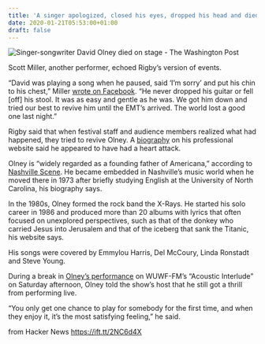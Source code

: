 ```yaml
---
title: 'A singer apologized, closed his eyes, dropped his head and died onstage'
date: 2020-01-21T05:53:00+01:00
draft: false
---
```


![](https://www.washingtonpost.com/resizer/Yg0WXkHevz6wdWQjhI0RNZwg5rU=/1440x0/smart/arc-anglerfish-washpost-prod-washpost.s3.amazonaws.com/public/UTM5ZCEVERBI7NFA6523WXQUVQ.jpg "Singer-songwriter David Olney died on stage - The Washington Post")  

Scott Miller, another performer, echoed Rigby’s version of events.

“David was playing a song when he paused, said ‘I’m sorry’ and put his chin to his chest,” Miller [wrote on Facebook](https://www.facebook.com/scott.miller.522066/posts/10219878696892881?__tn__=-R). “He never dropped his guitar or fell \[off\] his stool. It was as easy and gentle as he was. We got him down and tried our best to revive him until the EMT’s arrived. The world lost a good one last night.”

Rigby said that when festival staff and audience members realized what had happened, they tried to revive Olney. A [biography](https://davidolney.com/) on his professional website said he appeared to have had a heart attack.

Olney is “widely regarded as a founding father of Americana,” according to [Nashville Scene](https://www.nashvillescene.com/music/nashville-cream/article/21111181/david-olney-has-died?fbclid=IwAR36e7tllk25ls4FSBmCt-h7M6OhuCtUpeHLhDfhr1Ojl5VEtv49UvQQpVA). He became embedded in Nashville’s music world when he moved there in 1973 after briefly studying English at the University of North Carolina, his biography says.

In the 1980s, Olney formed the rock band the X-Rays. He started his solo career in 1986 and produced more than 20 albums with lyrics that often focused on unexplored perspectives, such as that of the donkey who carried Jesus into Jerusalem and that of the iceberg that sank the Titanic, his website says.

His songs were covered by Emmylou Harris, Del McCoury, Linda Ronstadt and Steve Young.

During a break in [Olney’s performance](https://www.youtube.com/watch?v=v73VQVZpViA) on WUWF-FM’s “Acoustic Interlude” on Saturday afternoon, Olney told the show’s host that he still got a thrill from performing live.

“You only get one chance to play for somebody for the first time, and when they enjoy it, it’s the most satisfying feeling,” he said.

  
  
from Hacker News https://ift.tt/2NC6d4X